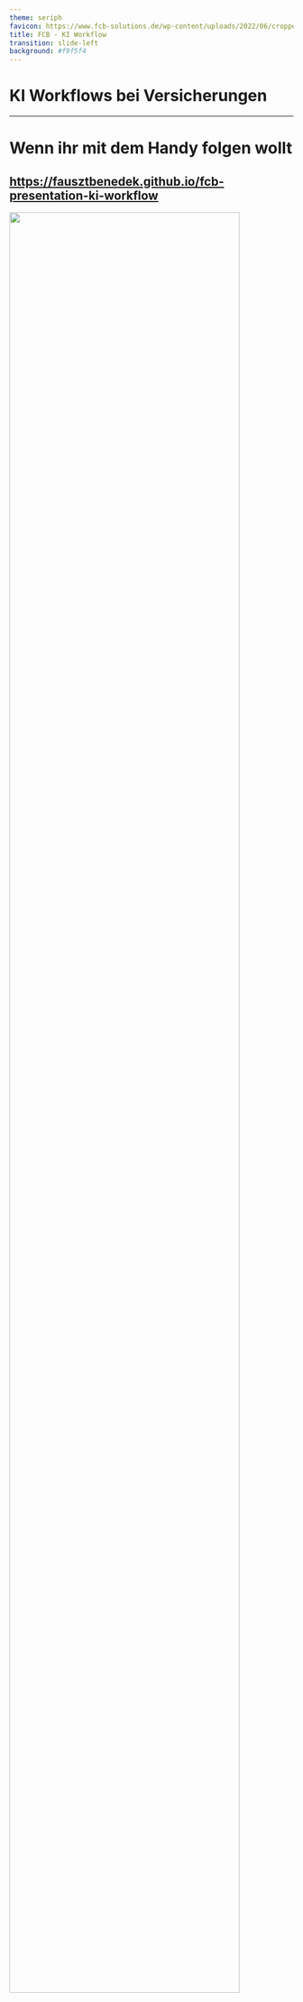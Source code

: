 ```yaml
---
theme: seriph
favicon: https://www.fcb-solutions.de/wp-content/uploads/2022/06/cropped-Logo_Blau-192x192.png
title: FCB - KI Workflow
transition: slide-left
background: #f9f5f4
---
```


# KI Workflows bei Versicherungen
<script setup>
import { useNav } from '@slidev/client'
import { onMounted } from 'vue'

const nav = useNav()

let previous = undefined

onMounted(() => {
  window.addEventListener('keydown', (e) => {
    // Example: press Shift + S to go to slide 7
    console.log("navigate")
    if (e.key === 'e') {
      let current = nav.currentSlideNo.value
      if (4 == current) {
        nav.go(previous)
        previous = undefined
      } else {
        previous = current
        nav.go(4)
      }
    }
  })
})
</script>


---

<div style="height: 100%;">

# Wenn ihr mit dem Handy folgen wollt

## https://fausztbenedek.github.io/fcb-presentation-ki-workflow
<img src="./public/qrcode.svg" style="height: 90%; margin: auto;"/>
</div>


---

# Wichtige Terminologie

- Prompt
- Context
- LLM (Large Language Model)
- Embeddings?
- AI Agents?
- Open Source und Open Source LLMs

---

# Architektur

<style>
/* Hack to make the big mermaid diagram scrollable */
.slidev-layout {
    overflow: scroll;
}
</style>

<div>

```mermaid

graph TD
    %% Explanations:
    llm[[In diesem Box wird ein LLM angesprochen]]
    api_call{{In diesem Box wird eine API angesprochen}}

    __START__(Start)
    __START__ --> Pre-process
    subgraph Pre-process
        customer_data_extract[["Auslesen von Versicherungsnummer aus dem Text"]]
        fetch_customer_details{{"Abruf von Kundeninformationen durch API"}}
        router[["Router"]]
        customer_data_extract --> fetch_customer_details
        fetch_customer_details --> router
    end
    router -->|Alle andere GVOs| uncovered
    router --> Kündigung
    router --> Adressänderung
    subgraph Core
        subgraph Kündigung
            fetch_customer_documents{{"Abruf von Kundenspezifischen Dokumente"}}
            termination_handled_by_llm[["Kündigung durch LLM behandeln lassen"]]
            termination_handling{{"Eigentliche behandlung der Kündigung"}}
            fetch_customer_documents --> termination_handled_by_llm
            termination_handled_by_llm --> termination_handling
        end
        termination_handling --> answer

        subgraph Adressänderung
            address_data_extract[["Auslesen von Adressdaten"]]
            address_change_execute{{"Ausführung der Adressänderung"}}
            address_data_extract --> address_change_execute
        end
        address_change_execute --> answer

    end
    answer{{"Antwort an Kunde"}}
    todo_node("TODO: Wir haben noch nicht spezifiziert, was passieren soll?")
    fetch_customer_details --> |"Kunde im System nicht gefunden"|todo_node
    customer_data_extract --> |"Versicherungsnummer ist nicht in der Email"|todo_node
    answer --> __END__
    todo_node --> __END__
    __END__(Ende)
    uncovered("Nicht bearbeitbar") --> __END__;

```

</div>

---

<style>
.container {
    height: 100%;
    display: grid;
    grid-template-columns: 1fr 1fr;
}
</style>

<div class="container">
<div>

# Pre process

- Um GeVo bearbeiten zu können brauchen wir folgende Informationen:
    - Was ist der Stand im Bestandsystem
    - Möglichst weitere Dokumente
- Und so kommen wir auf folgende Pre process Flow
</div>

<div style="justify-self: center; display: flex; align-items: center;">

```mermaid
graph TD
  customer_data_extract[["Versicherungsnummer aus dem Text der Kundenanfrage auslesen"]]
  fetch_customer_details{{"Abruf von Kundeninformationen durch API"}}
  router[["Router"]]
  customer_data_extract --> fetch_customer_details
  fetch_customer_details --> router

```
</div>
</div>


---

# Router

- Entscheidet zwischen GeVos mithilfe einer LLM
- Promt sieht so aus (Natürlich komplizierter):

```markdown
Welchem GeVo gehört volgendem Kundenanfrage?

{Kundenanfrage einfach in dem Prompt kopiert}

Möglichkeiten:
- Addressveränderung
- Kündigung
- Ich kann es noch nicht
```

---

# Kündigung
```mermaid
graph LR
fetch_customer_documents{{"Kundenspezifischen Dokumente abrufen"}}
termination_handled_by_llm[["Kündigung durch LLM behandlen lassen (Entscheidung treffen + Antwort formulieren)"]]
fetch_customer_documents --> termination_handled_by_llm
termination_handled_by_llm --> termination_execute
termination_handled_by_llm --> termination_escalate_to_human
termination_handled_by_llm --> termination_deny
termination_handled_by_llm --> ask_for_more_information
subgraph "Eigentliche Behandlung"
    termination_execute{{"Ausführung der Kündigung"}}
    termination_escalate_to_human{{"Weiterleitung einem menschlichen Sachbearbeiter"}}
    termination_deny("Ablehnung der Kündigung")
    ask_for_more_information("Weite Informationen von der Kunde nötig")
end 
answer{{Antwort an Kunde}}
termination_execute --> answer
termination_deny --> answer
termination_escalate_to_human --> |#quot;Ich habe es an einem menschlichen Mitarbeiter eskaliert #quot;|answer
ask_for_more_information --> answer

```

---

# Addressveränderung

- Es wird gerade daran gearbeitet

---
layout: center
---

# Pheww

---

<style>
.evaluations-container {
    display: flex;
    flex-flow: column;
    justify-content: space-between;
    height: 100%;
}
</style>

<div class="evaluations-container">
<div>

# Evaluierungen


- = Testen wie das KI leistet

<div v-click="1">

- Bislang haben wir nur für die Kündigung Evaluierungen
</div>
</div>

<div v-click="1">

```mermaid
graph LR

termination_handled_by_llm[["Kündigung durch LLM behandlen lassen (Entscheidung treffen + Antwort formulieren)"]]
termination_handled_by_llm --> Evaluierungen
subgraph Evaluierungen
direction LR
    right_decision[["Wurde die Richtige Entscheidung getroffen?"]]
    answer_conciseness[["Ist die Antwort stilistisch korrekt?"]]
    other("...")
end
termination_handling{{"Eigentliche behandlung der Kündigung"}}
Evaluierungen --> termination_handling
```

</div>
</div>

---
layout: two-cols-header
---

# Evaluierungen

(Es gibt menschliche und LLM basierte Evaluierungen)

::left::

## Platz

- Können / Sollen irgendwo im System sein
    - Nach dem Router, um zu evaluieren, ob der Router die Richtige Entscheidung getroffen hat
    - Nach dem die Antwort an der Kunde versendet wurde (= Monitoring)

::right::

## Nützlichkeit

- Hilfe bei Fehlersuche
- Monitoring beim Update

## Nachteile

- Kostet Geld

(Man muss nicht 100% des Verkehrs durch die Evaluierung Pipeline durchführen lassen)
